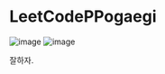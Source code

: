 # LeetCodePPogaegi

![image](https://github.com/user-attachments/assets/63bcdb75-348a-4d40-8936-11617b6329b6)
![image](https://github.com/user-attachments/assets/9f83374e-290d-4b97-b053-2444b6f678ff)


잘하자.

